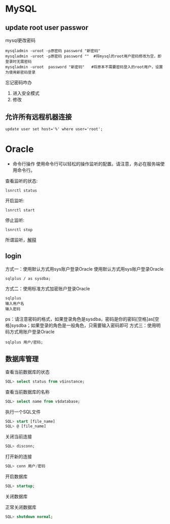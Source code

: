 # MySQL
## update root user passwor

mysql更改密码

```vim
mysqladmin -uroot -p原密码 password "新密码"
mysqladmin -uroot -p原密码 password ""  #将mysql的root用户密码修改为空，即登录时无需密码
mysqladmin -uroot  password "新密码" 	#将原本不需要密码登入的root用户，设置为使用新密码登录
 ```
忘记密码咋办
1. 进入安全模式
2. 修改

## 允许所有远程机器连接 
```
update user set host='%' where user='root'; 
```


# Oracle

- 命令行操作
使用命令行可以轻松的操作监听的配置。请注意，务必在服务端使用命令行。

查看监听的状态:
```
lsnrctl status
```
开启监听:
```
lsnrctl start
```
停止监听:
```
lsnrctl stop
```
所谓监听，[解释](https://www.jianshu.com/p/abb6ee3c5e7f)

## login

方式一：使用默认方式用sys账户登录Oracle
使用默认方式用sys账户登录Oracle
```
sqlplus / as sysdba;
```
方式二：使用标准方式加密账户登录Oracle
```
sqlplus
输入用户名
输入密码
```
ps：请注意密码的格式，如果登录角色是sysdba，密码是你的密码[空格]as[空格]sysdba；如果登录的角色是一般角色，只需要输入密码即可
方式三：使用明码方式用账户登录Oracle
```
sqlplus 用户/密码;
```
## 数据库管理

查看当前数据库的状态
```sql
SQL> select status from v$instance;
```
查看当前数据库的名称
```sql
SQL> select name from v$database;
```
执行一个SQL文件
```sql
SQL> start [file_name] 
SQL> @ [file_name]
```

关闭当前连接
```sql
SQL> disconn;
```
打开新的连接
```SQL
SQL> conn 用户/密码
```

开启数据库
```sql
SQL> startup;
```

关闭数据库

正常关闭数据库
```sql
SQL> shutdown normal;
```


